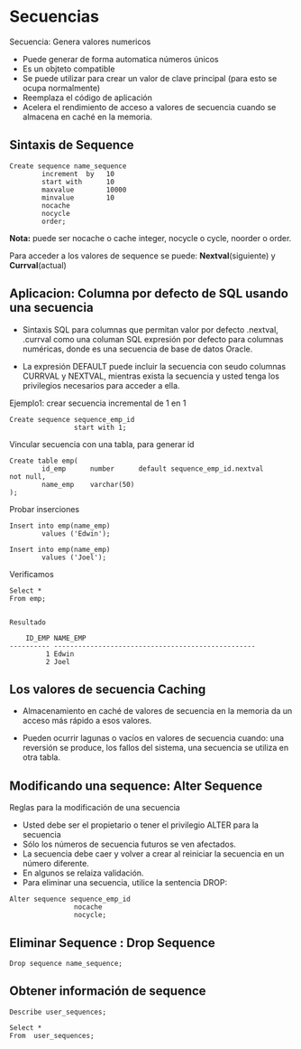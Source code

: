 # Secuencias

Secuencia: Genera valores numericos
   - Puede generar de forma automatica números únicos
   - Es un objteto compatible
   - Se puede utilizar para crear un valor de clave principal (para esto se ocupa normalmente)
   - Reemplaza el código de aplicación
   - Acelera el rendimiento de acceso a valores de secuencia cuando se almacena en caché en la memoria.

## Sintaxis de Sequence

```
Create sequence name_sequence
        increment  by   10
        start with      10
        maxvalue        10000
        minvalue        10
        nocache
        nocycle
        order;
```
**Nota:** puede ser nocache o cache integer, nocycle o cycle, noorder o order.                


Para acceder a los valores de sequence se puede: **Nextval**(siguiente) y **Currval**(actual)


## Aplicacion: Columna por defecto de SQL usando una secuencia

   - Sintaxis SQL para columnas que permitan valor por defecto <sequence>.nextval, <sequence>.currval como una columan SQL expresión por defecto para columnas numéricas, donde <sequence> es una secuencia de base de datos Oracle.

   - La expresión DEFAULT puede incluir la secuencia con seudo columnas CURRVAL y NEXTVAL, mientras exista la secuencia y usted tenga los privilegios necesarios para acceder a ella.


Ejemplo1: crear secuencia incremental de 1 en 1
```
Create sequence sequence_emp_id
                start with 1;
```

Vincular secuencia con una tabla, para generar id 

```
Create table emp(
        id_emp      number      default sequence_emp_id.nextval     not null,
        name_emp    varchar(50) 
);
```

Probar inserciones

```
Insert into emp(name_emp)
        values ('Edwin');
        
Insert into emp(name_emp)
        values ('Joel');
```        

Verificamos

```
Select *
From emp;


Resultado

    ID_EMP NAME_EMP                                          
---------- --------------------------------------------------
         1 Edwin                                             
         2 Joel  
```

## Los valores de secuencia Caching

   - Almacenamiento en caché de valores de secuencia en la memoria da un acceso más rápido a esos valores.

   - Pueden ocurrir lagunas o vacíos en valores de secuencia cuando: una reversión se produce, los fallos del sistema, una secuencia se utiliza en otra tabla.


## Modificando una sequence: Alter Sequence

 Reglas para la modificación de una secuencia

- Usted debe ser el propietario o tener el privilegio ALTER para la secuencia
- Sólo los números de secuencia futuros se ven afectados.
- La secuencia debe caer y volver a crear al reiniciar la secuencia en un número diferente.
- En algunos se relaiza validación.
- Para eliminar una secuencia, utilice la sentencia DROP:

```
Alter sequence sequence_emp_id
                nocache
                nocycle;
```

## Eliminar Sequence : Drop Sequence

```
Drop sequence name_sequence;
```

## Obtener información de sequence

```
Describe user_sequences;

Select *
From  user_sequences;
```